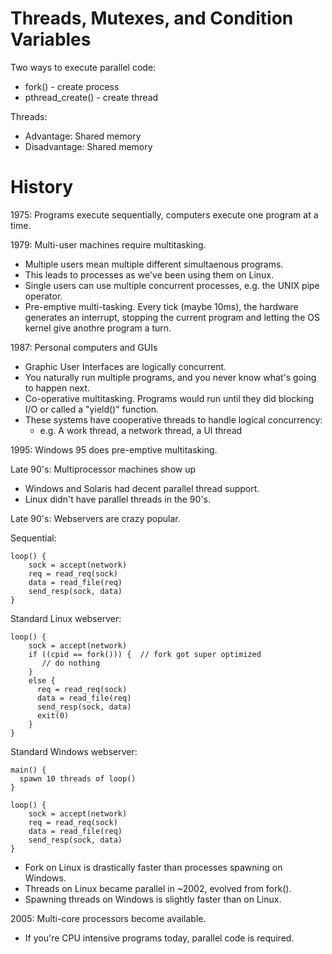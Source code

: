 
# Threads, Mutexes, and Condition Variables

Two ways to execute parallel code:

 - fork() - create process
 - pthread_create() - create thread

Threads:

 - Advantage: Shared memory
 - Disadvantage: Shared memory

# History

1975: Programs execute sequentially, computers execute one
      program at a time.

1979: Multi-user machines require multitasking.

 - Multiple users mean multiple different simultaenous programs.
 - This leads to processes as we've been using them on Linux.
 - Single users can use multiple concurrent processes, e.g. the UNIX
   pipe operator.
 - Pre-emptive multi-tasking. Every tick (maybe 10ms), the hardware
   generates an interrupt, stopping the current program and letting 
   the OS kernel give anothre program a turn.

1987: Personal computers and GUIs

 - Graphic User Interfaces are logically concurrent.
 - You naturally run multiple programs, and you never know
   what's going to happen next.
 - Co-operative multitasking. Programs would run until they did
   blocking I/O or called a "yield()" function.
 - These systems have cooperative threads to handle logical concurrency:
   - e.g. A work thread, a network thread, a UI thread

1995: Windows 95 does pre-emptive multitasking.

Late 90's: Multiprocessor machines show up

 - Windows and Solaris had decent parallel thread support.
 - Linux didn't have parallel threads in the 90's.

Late 90's: Webservers are crazy popular.

Sequential:

```
loop() {
    sock = accept(network)
    req = read_req(sock)
    data = read_file(req)
    send_resp(sock, data)
}
```

Standard Linux webserver:

```
loop() {
    sock = accept(network)
    if ((cpid == fork())) {  // fork got super optimized
       // do nothing
    }
    else {
      req = read_req(sock)
      data = read_file(req)
      send_resp(sock, data)
      exit(0)
    }
}
```

Standard Windows webserver:

```
main() {
  spawn 10 threads of loop()
}

loop() {
    sock = accept(network)
    req = read_req(sock)
    data = read_file(req)
    send_resp(sock, data)
}

```


 - Fork on Linux is drastically faster than 
   processes spawning on Windows.
 - Threads on Linux became parallel in ~2002, evolved from fork().
 - Spawning threads on Windows is slightly faster than on Linux.

2005: Multi-core processors become available.

 - If you're CPU intensive programs today, parallel code is required.









